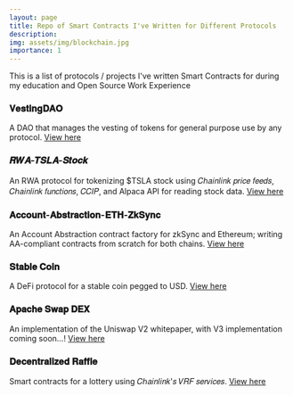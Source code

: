 ```yaml
---
layout: page
title: Repo of Smart Contracts I've Written for Different Protocols
description:
img: assets/img/blockchain.jpg
importance: 1
---
```


This is a list of protocols / projects I've written Smart Contracts for during my education and Open Source Work Experience

### 𝐕𝐞𝐬𝐭𝐢𝐧𝐠𝐃𝐀𝐎

A DAO that manages the vesting of tokens for general purpose use by any protocol. [View here](https://lnkd.in/dHpGCUz9)

### 𝑹𝑾𝑨-𝑻𝑺𝑳𝑨-𝑺𝒕𝒐𝒄𝒌

An RWA protocol for tokenizing $TSLA stock using 𝐶ℎ𝑎𝑖𝑛𝑙𝑖𝑛𝑘 𝑝𝑟𝑖𝑐𝑒 𝑓𝑒𝑒𝑑𝑠, 𝐶ℎ𝑎𝑖𝑛𝑙𝑖𝑛𝑘 𝑓𝑢𝑛𝑐𝑡𝑖𝑜𝑛𝑠, 𝐶𝐶𝐼𝑃, and Alpaca API for reading stock data. [View here](https://lnkd.in/d37BJEBq)

### 𝐀𝐜𝐜𝐨𝐮𝐧𝐭-𝐀𝐛𝐬𝐭𝐫𝐚𝐜𝐭𝐢𝐨𝐧-𝐄𝐓𝐇-𝐙𝐤𝐒𝐲𝐧𝐜

An Account Abstraction contract factory for zkSync and Ethereum; writing AA-compliant contracts from scratch for both chains. [View here](https://lnkd.in/df6q9BDX)

### 𝐒𝐭𝐚𝐛𝐥𝐞 𝐂𝐨𝐢𝐧

A DeFi protocol for a stable coin pegged to USD. [View here](https://lnkd.in/dAWmhen6)

### 𝐀𝐩𝐚𝐜𝐡𝐞 𝐒𝐰𝐚𝐩 𝐃𝐄𝐗

An implementation of the Uniswap V2 whitepaper, with V3 implementation coming soon...! [View here](https://lnkd.in/d2jZJtUK)

### 𝐃𝐞𝐜𝐞𝐧𝐭𝐫𝐚𝐥𝐢𝐳𝐞𝐝 𝐑𝐚𝐟𝐟𝐥𝐞

Smart contracts for a lottery using 𝐶ℎ𝑎𝑖𝑛𝑙𝑖𝑛𝑘'𝑠 𝑉𝑅𝐹 𝑠𝑒𝑟𝑣𝑖𝑐𝑒𝑠. [View here](https://lnkd.in/d6aYWeNS)
